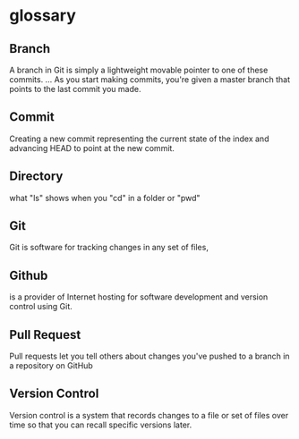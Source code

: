 # glossary
## Branch
A branch in Git is simply a lightweight movable pointer to one of these commits. ... As you start making commits, you're given a master branch that points to the last commit you made.
## Commit
Creating a new commit representing the current state of the index and advancing HEAD to point at the new commit.
## Directory

what "ls" shows when you "cd" in a folder or "pwd"

## Git
Git is software for tracking changes in any set of files,
## Github
is a provider of Internet hosting for software development and version control using Git.
## Pull Request
Pull requests let you tell others about changes you've pushed to a branch in a repository on GitHub
## Version Control
Version control is a system that records changes to a file or set of files over time so that you can recall specific versions later.
